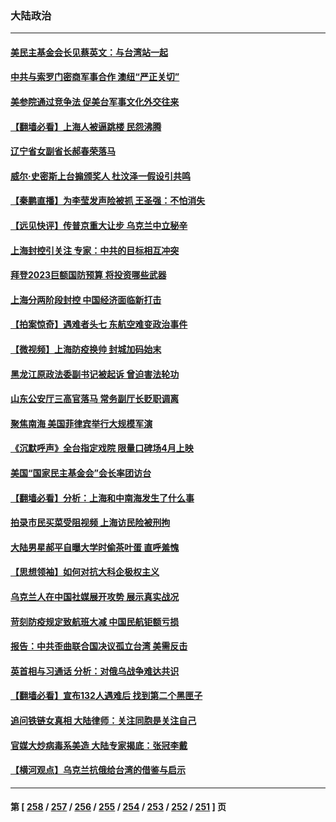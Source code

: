 ### 大陆政治
---
#### [美民主基金会长见蔡英文：与台湾站一起](../../pages/ncid277/n13680270.md) 
#### [中共与索罗门密商军事合作 澳纽“严正关切”](../../pages/ncid277/n13679744.md) 
#### [美参院通过竞争法 促美台军事文化外交往来](../../pages/ncid277/n13680110.md) 
#### [【翻墙必看】上海人被逼跳楼 民怨沸腾](../../pages/ncid277/n13679914.md) 
#### [辽宁省女副省长郝春荣落马](../../pages/ncid277/n13679965.md) 
#### [威尔‧史密斯上台搧颁奖人 杜汶泽一假设引共鸣](../../pages/ncid277/n13676987.md) 
#### [【秦鹏直播】为李莹发声险被抓 王圣强：不怕消失](../../pages/ncid277/n13679009.md) 
#### [【远见快评】传普京重大让步 乌克兰中立秘辛](../../pages/ncid277/n13679596.md) 
#### [上海封控引关注 专家：中共的目标相互冲突](../../pages/ncid277/n13679402.md) 
#### [拜登2023巨额国防预算 将投资哪些武器](../../pages/ncid277/n13679550.md) 
#### [上海分两阶段封控 中国经济面临新打击](../../pages/ncid277/n13679353.md) 
#### [【拍案惊奇】遇难者头七 东航空难变政治事件](../../pages/ncid277/n13678895.md) 
#### [【微视频】上海防疫换帅 封城加码始末](../../pages/ncid277/n13678934.md) 
#### [黑龙江原政法委副书记被起诉 曾迫害法轮功](../../pages/ncid277/n13678639.md) 
#### [山东公安厅三高官落马 常务副厅长贬职调离](../../pages/ncid277/n13677924.md) 
#### [聚焦南海 美国菲律宾举行大规模军演](../../pages/ncid277/n13678670.md) 
#### [《沉默呼声》全台指定戏院 限量口碑场4月上映](../../pages/ncid277/n13676696.md) 
#### [美国“国家民主基金会”会长率团访台](../../pages/ncid277/n13677549.md) 
#### [【翻墙必看】分析：上海和中南海发生了什么事](../../pages/ncid277/n13677121.md) 
#### [拍录市民买菜受阻视频 上海访民险被刑拘](../../pages/ncid277/n13676301.md) 
#### [大陆男星郝平自曝大学时偷茶叶蛋 直呼羞愧](../../pages/ncid277/n13676989.md) 
#### [【思想领袖】如何对抗大科企极权主义](../../pages/ncid277/n13634492.md) 
#### [乌克兰人在中国社媒展开攻势 展示真实战况](../../pages/ncid277/n13676832.md) 
#### [苛刻防疫规定致航班大减 中国民航钜额亏损](../../pages/ncid277/n13676792.md) 
#### [报告：中共歪曲联合国决议孤立台湾 美需反击](../../pages/ncid277/n13675763.md) 
#### [英首相与习通话 分析：对俄乌战争难达共识](../../pages/ncid277/n13676259.md) 
#### [【翻墙必看】宣布132人遇难后 找到第二个黑匣子](../../pages/ncid277/n13675587.md) 
#### [追问铁链女真相 大陆律师：关注同胞是关注自己](../../pages/ncid277/n13675631.md) 
#### [官媒大炒病毒系美造 大陆专家揭底：张冠李戴](../../pages/ncid277/n13675403.md) 
#### [【横河观点】乌克兰抗俄给台湾的借鉴与启示](../../pages/ncid277/n13675351.md) 

---
#### 第 [ [258](./258.md) / [257](./257.md) / [256](./256.md) / [255](./255.md) / [254](./254.md) / [253](./253.md) / [252](./252.md) / [251](./251.md) ] 页

